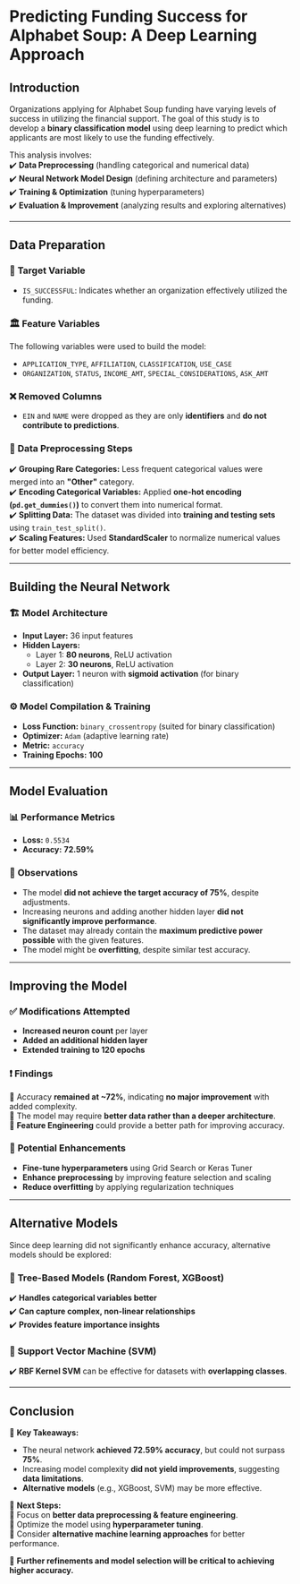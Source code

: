 # Predicting Funding Success for Alphabet Soup: A Deep Learning Approach  

## Introduction  
Organizations applying for Alphabet Soup funding have varying levels of success in utilizing the financial support. The goal of this study is to develop a **binary classification model** using deep learning to predict which applicants are most likely to use the funding effectively.  

This analysis involves:  
✔️ **Data Preprocessing** (handling categorical and numerical data)  
✔️ **Neural Network Model Design** (defining architecture and parameters)  
✔️ **Training & Optimization** (tuning hyperparameters)  
✔️ **Evaluation & Improvement** (analyzing results and exploring alternatives)  

---

## Data Preparation  

### 🎯 **Target Variable**  
- `IS_SUCCESSFUL`: Indicates whether an organization effectively utilized the funding.  

### 🏛️ **Feature Variables**  
The following variables were used to build the model:  
- `APPLICATION_TYPE`, `AFFILIATION`, `CLASSIFICATION`, `USE_CASE`  
- `ORGANIZATION`, `STATUS`, `INCOME_AMT`, `SPECIAL_CONSIDERATIONS`, `ASK_AMT`  

### ❌ **Removed Columns**  
- `EIN` and `NAME` were dropped as they are only **identifiers** and **do not contribute to predictions**.  

### 🔄 **Data Preprocessing Steps**  
✔️ **Grouping Rare Categories:** Less frequent categorical values were merged into an **"Other"** category.  
✔️ **Encoding Categorical Variables:** Applied **one-hot encoding (`pd.get_dummies()`)** to convert them into numerical format.  
✔️ **Splitting Data:** The dataset was divided into **training and testing sets** using `train_test_split()`.  
✔️ **Scaling Features:** Used **StandardScaler** to normalize numerical values for better model efficiency.  

---

## Building the Neural Network  

### 🏗️ **Model Architecture**  
- **Input Layer:** 36 input features  
- **Hidden Layers:**  
  - Layer 1: **80 neurons**, ReLU activation  
  - Layer 2: **30 neurons**, ReLU activation  
- **Output Layer:** 1 neuron with **sigmoid activation** (for binary classification)  

### ⚙️ **Model Compilation & Training**  
- **Loss Function:** `binary_crossentropy` (suited for binary classification)  
- **Optimizer:** `Adam` (adaptive learning rate)  
- **Metric:** `accuracy`  
- **Training Epochs:** **100**  

---

## Model Evaluation  

### 📊 **Performance Metrics**  
- **Loss:** `0.5534`  
- **Accuracy:** **72.59%**  

### 🔎 **Observations**  
- The model **did not achieve the target accuracy of 75%**, despite adjustments.  
- Increasing neurons and adding another hidden layer **did not significantly improve performance**.  
- The dataset may already contain the **maximum predictive power possible** with the given features.  
- The model might be **overfitting**, despite similar test accuracy.  

---

## Improving the Model  

### ✅ **Modifications Attempted**  
- **Increased neuron count** per layer  
- **Added an additional hidden layer**  
- **Extended training to 120 epochs**  

### ❗ **Findings**  
🔹 Accuracy **remained at ~72%**, indicating **no major improvement** with added complexity.  
🔹 The model may require **better data rather than a deeper architecture**.  
🔹 **Feature Engineering** could provide a better path for improving accuracy.  

### 🔧 **Potential Enhancements**  
- **Fine-tune hyperparameters** using Grid Search or Keras Tuner  
- **Enhance preprocessing** by improving feature selection and scaling  
- **Reduce overfitting** by applying regularization techniques  

---

## Alternative Models  

Since deep learning did not significantly enhance accuracy, alternative models should be explored:  

### 🌲 **Tree-Based Models (Random Forest, XGBoost)**  
✔️ **Handles categorical variables better**  
✔️ **Can capture complex, non-linear relationships**  
✔️ **Provides feature importance insights**  

### 🔺 **Support Vector Machine (SVM)**  
✔️ **RBF Kernel SVM** can be effective for datasets with **overlapping classes**.  

---

## Conclusion  

📌 **Key Takeaways:**  
- The neural network **achieved 72.59% accuracy**, but could not surpass **75%**.  
- Increasing model complexity **did not yield improvements**, suggesting **data limitations**.  
- **Alternative models** (e.g., XGBoost, SVM) may be more effective.  

📌 **Next Steps:**  
🔹 Focus on **better data preprocessing & feature engineering**.  
🔹 Optimize the model using **hyperparameter tuning**.  
🔹 Consider **alternative machine learning approaches** for better performance.  

🚀 **Further refinements and model selection will be critical to achieving higher accuracy.**
